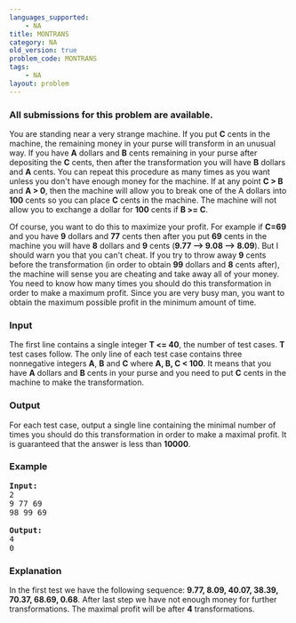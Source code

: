 ```yaml
---
languages_supported:
    - NA
title: MONTRANS
category: NA
old_version: true
problem_code: MONTRANS
tags:
    - NA
layout: problem
---
```

###  All submissions for this problem are available. 

You are standing near a very strange machine. If you put **C** cents in the machine, the remaining money in your purse will transform in an unusual way. If you have **A** dollars and **B** cents remaining in your purse after depositing the **C** cents, then after the transformation you will have **B** dollars and **A** cents. You can repeat this procedure as many times as you want unless you don't have enough money for the machine. If at any point **C > B** and **A > 0**, then the machine will allow you to break one of the A dollars into **100** cents so you can place **C** cents in the machine. The machine will not allow you to exchange a dollar for **100** cents if **B >= C**.

Of course, you want to do this to maximize your profit. For example if **C=69** and you have **9** dollars and **77** cents then after you put **69** cents in the machine you will have **8** dollars and **9** cents (**9.77 --> 9.08 --> 8.09**). But I should warn you that you can't cheat. If you try to throw away **9** cents before the transformation (in order to obtain **99** dollars and **8** cents after), the machine will sense you are cheating and take away all of your money. You need to know how many times you should do this transformation in order to make a maximum profit. Since you are very busy man, you want to obtain the maximum possible profit in the minimum amount of time.

### Input

 The first line contains a single integer **T <= 40**, the number of test cases. **T** test cases follow. The only line of each test case contains three nonnegative integers **A**, **B** and **C** where **A, B, C < 100**. It means that you have **A** dollars and **B** cents in your purse and you need to put **C** cents in the machine to make the transformation.

### Output

 For each test case, output a single line containing the minimal number of times you should do this transformation in order to make a maximal profit. It is guaranteed that the answer is less than **10000**.

### Example

<pre>
<b>Input:</b>
2
9 77 69
98 99 69

<b>Output:</b>
4
0
</pre>
### Explanation

In the first test we have the following sequence: **9.77, 8.09, 40.07, 38.39, 70.37, 68.69, 0.68**. After last step we have not enough money for further transformations. The maximal profit will be after **4** transformations.
